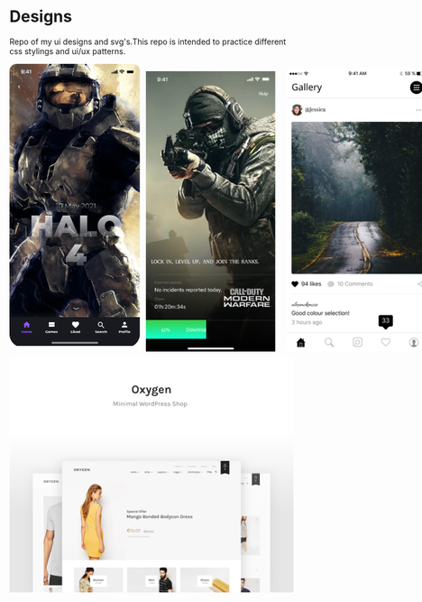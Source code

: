 # Designs

 Repo of my ui designs and svg's.This repo is intended to practice different css stylings and ui/ux patterns.
 

<div style="display:flex; width:100%; height:100%; justify-content:space-between; flex-direction:row; " ><img  src="https://github.com/satish-rajnale/Designs/blob/main/png/Halo.png" width="250px" height="500px"/><img  style="margin:10px;" src="https://github.com/satish-rajnale/Designs/blob/main/png/cod.png" width="250px" height="500px"/><img  style="margin:10px;" src="https://github.com/satish-rajnale/Designs/blob/main/png/Feed.png" width="250px" height="500px"/></div>


<img alt="oxygen markup" src="https://github.com/satish-rajnale/Designs/blob/main/png/oxygen.png" width="100%" height="100%"/>




